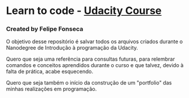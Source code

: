 # Learn to code - [Udacity Course](https://br.udacity.com/course/intro-to-programming-nanodegree--nd000/)
### Created by Felipe Fonseca

O objetivo desse repositório é salvar todos os arquivos criados durante o Nanodegree de Introdução à programação da Udacity.

Quero que seja uma referência para consultas futuras, para relembrar comandos e conceitos aprendidos durante o curso e que talvez, devido à falta de prática, acabe esquecendo.

Quero que seja também o início da construção de um "portfolio" das minhas realizações em programação.
